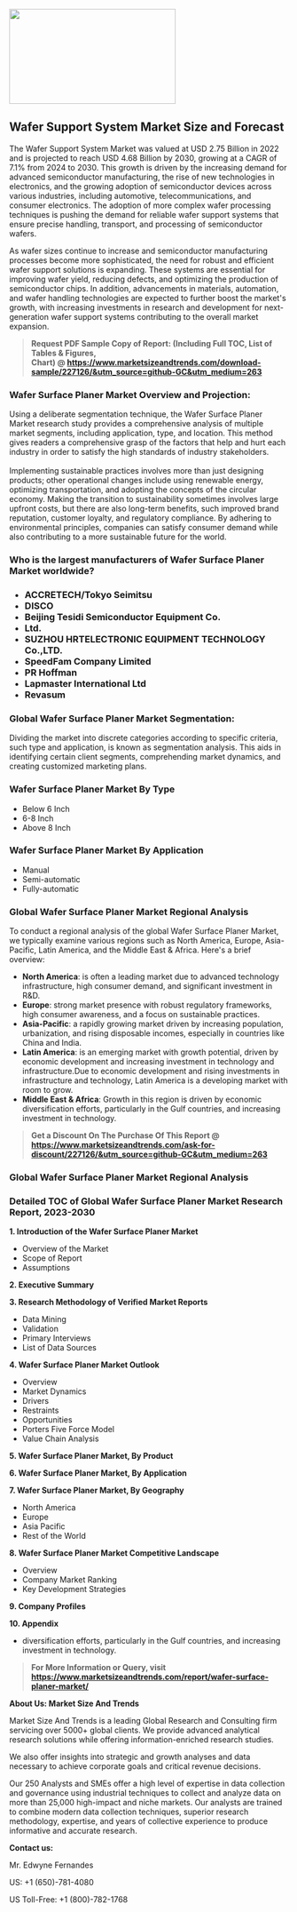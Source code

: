 <p><img class="alignnone size-medium wp-image-20088" src="https://ffe5etoiles.com/wp-content/uploads/2024/12/MST1-300x171.png" alt="" width="300" height="171" /></p><h2>Wafer Support System Market Size and Forecast</h2><p>The Wafer Support System Market was valued at USD 2.75 Billion in 2022 and is projected to reach USD 4.68 Billion by 2030, growing at a CAGR of 7.1% from 2024 to 2030. This growth is driven by the increasing demand for advanced semiconductor manufacturing, the rise of new technologies in electronics, and the growing adoption of semiconductor devices across various industries, including automotive, telecommunications, and consumer electronics. The adoption of more complex wafer processing techniques is pushing the demand for reliable wafer support systems that ensure precise handling, transport, and processing of semiconductor wafers.</p><p>As wafer sizes continue to increase and semiconductor manufacturing processes become more sophisticated, the need for robust and efficient wafer support solutions is expanding. These systems are essential for improving wafer yield, reducing defects, and optimizing the production of semiconductor chips. In addition, advancements in materials, automation, and wafer handling technologies are expected to further boost the market's growth, with increasing investments in research and development for next-generation wafer support systems contributing to the overall market expansion.</p></p><blockquote id="" class=""><strong>Request PDF Sample Copy of Report: (Including Full TOC, List of Tables &amp; Figures, Chart)&nbsp;@&nbsp;<strong><a href="https://www.marketsizeandtrends.com/download-sample/227126/&utm_source=github-GC&utm_medium=263" target="_blank">https://www.marketsizeandtrends.com/download-sample/227126/&utm_source=github-GC&utm_medium=263</a></strong></strong></blockquote><h3 id="" class="">Wafer Surface Planer Market&nbsp;Overview and Projection:</h3><p id="" class="">Using a deliberate segmentation technique, the Wafer Surface Planer Market research study provides a comprehensive analysis of multiple market segments, including application, type, and location. This method gives readers a comprehensive grasp of the factors that help and hurt each industry in order to satisfy the high standards of industry stakeholders. <br /> <br />Implementing sustainable practices involves more than just designing products; other operational changes include using renewable energy, optimizing transportation, and adopting the concepts of the circular economy. Making the transition to sustainability sometimes involves large upfront costs, but there are also long-term benefits, such improved brand reputation, customer loyalty, and regulatory compliance. By adhering to environmental principles, companies can satisfy consumer demand while also contributing to a more sustainable future for the world.</p><h3 id="" class="">Who is the largest manufacturers of&nbsp;Wafer Surface Planer Market worldwide?</h3><h3 class=""><p><ul><li>ACCRETECH/Tokyo Seimitsu </li><li> DISCO </li><li> Beijing Tesidi Semiconductor Equipment Co. </li><li> Ltd. </li><li> SUZHOU HRTELECTRONIC EQUIPMENT TECHNOLOGY Co.,LTD. </li><li> SpeedFam Company Limited </li><li> PR Hoffman </li><li> Lapmaster International Ltd </li><li> Revasum</li></ul></p></h3><h3 id="" class="">Global&nbsp;Wafer Surface Planer Market Segmentation:</h3><p id="" class="">Dividing the market into discrete categories according to specific criteria, such type and application, is known as segmentation analysis. This aids in identifying certain client segments, comprehending market dynamics, and creating customized marketing plans.</p><h3 id="" class="">Wafer Surface Planer Market&nbsp;By Type</h3><p><p><ul><li>Below 6 Inch</li><li> 6-8 Inch</li><li> Above 8 Inch</p></li></ul></p></p><h3 id="" class="">Wafer Surface Planer Market&nbsp;By Application</h3><p class=""><p><ul><li>Manual</li><li> Semi-automatic</li><li> Fully-automatic</li></ul></p></p><h3 id="" class="">Global Wafer Surface Planer Market Regional Analysis</h3><p id="" class="">To conduct a regional analysis of the global Wafer Surface Planer Market, we typically examine various regions such as North America, Europe, Asia-Pacific, Latin America, and the Middle East &amp; Africa. Here's a brief overview:</p><ul><li><strong>North America</strong>: is often a leading market due to advanced technology infrastructure, high consumer demand, and significant investment in R&amp;D.</li><li><strong>Europe</strong>: strong market presence with robust regulatory frameworks, high consumer awareness, and a focus on sustainable practices.</li><li><strong>Asia-Pacific</strong>: a rapidly growing market driven by increasing population, urbanization, and rising disposable incomes, especially in countries like China and India.</li><li><strong>Latin America</strong>: is an emerging market with growth potential, driven by economic development and increasing investment in technology and infrastructure.Due to economic development and rising investments in infrastructure and technology, Latin America is a developing market with room to grow.</li><li><strong>Middle East &amp; Africa</strong>: Growth in this region is driven by economic diversification efforts, particularly in the Gulf countries, and increasing investment in technology.</li></ul><blockquote id="" class=""><strong>Get a Discount On The Purchase Of This Report @ <strong><a href="https://www.marketsizeandtrends.com/ask-for-discount/227126/&utm_source=github-GC&utm_medium=263" target="_blank">https://www.marketsizeandtrends.com/ask-for-discount/227126/&utm_source=github-GC&utm_medium=263</a></strong></strong></blockquote><h3 id="" class="">Global Wafer Surface Planer Market Regional Analysis</h3><h3 id="" class="">Detailed TOC of Global Wafer Surface Planer Market Research Report, 2023-2030</h3><p id="" class=""><strong>1. Introduction of the Wafer Surface Planer Market</strong></p><ul><li>Overview of the Market</li><li>Scope of Report</li><li>Assumptions</li></ul><p id="" class=""><strong>2. Executive Summary</strong></p><p id="" class=""><strong>3. Research Methodology of Verified Market Reports</strong></p><ul><li>Data Mining</li><li>Validation</li><li>Primary Interviews</li><li>List of Data Sources</li></ul><p id="" class=""><strong>4. Wafer Surface Planer Market Outlook</strong></p><ul><li>Overview</li><li>Market Dynamics</li><li>Drivers</li><li>Restraints</li><li>Opportunities</li><li>Porters Five Force Model</li><li>Value Chain Analysis</li></ul><p id="" class=""><strong>5. Wafer Surface Planer Market, By Product</strong></p><p id="" class=""><strong>6. Wafer Surface Planer Market, By Application</strong></p><p id="" class=""><strong>7. Wafer Surface Planer Market, By Geography</strong></p><ul><li>North America</li><li>Europe</li><li>Asia Pacific</li><li>Rest of the World</li></ul><p id="" class=""><strong>8. Wafer Surface Planer Market Competitive Landscape</strong></p><ul><li>Overview</li><li>Company Market Ranking</li><li>Key Development Strategies</li></ul><p id="" class=""><strong>9. Company Profiles</strong></p><p id="" class=""><strong>10. Appendix</strong></p><ul><li>diversification efforts, particularly in the Gulf countries, and increasing investment in technology.</li></ul><blockquote id="" class=""><strong>For More Information or Query, visit <strong><strong><a href="https://www.marketsizeandtrends.com/report/wafer-surface-planer-market/" target="_blank">https://www.marketsizeandtrends.com/report/wafer-surface-planer-market/</a></strong></strong></strong></blockquote><p id="" class=""><strong>About Us: Market Size And Trends</strong></p><p id="" class="">Market Size And Trends is a leading Global Research and Consulting firm servicing over 5000+ global clients. We provide advanced analytical research solutions while offering information-enriched research studies.</p><p id="" class="">We also offer insights into strategic and growth analyses and data necessary to achieve corporate goals and critical revenue decisions.</p><p id="" class="">Our 250 Analysts and SMEs offer a high level of expertise in data collection and governance using industrial techniques to collect and analyze data on more than 25,000 high-impact and niche markets. Our analysts are trained to combine modern data collection techniques, superior research methodology, expertise, and years of collective experience to produce informative and accurate research.</p><p id="" class=""><strong>Contact us:</strong></p><p id="" class="">Mr. Edwyne Fernandes</p><p id="" class="">US: +1 (650)-781-4080</p><p id="" class="">US Toll-Free: +1 (800)-782-1768</p>
